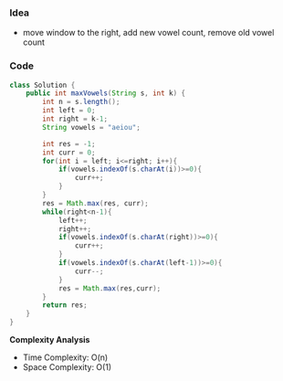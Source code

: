 ### Idea

- move window to the right, add new vowel count, remove old vowel count

### Code

```java
class Solution {
    public int maxVowels(String s, int k) {
        int n = s.length();
        int left = 0;
        int right = k-1;
        String vowels = "aeiou";

        int res = -1;
        int curr = 0;
        for(int i = left; i<=right; i++){
            if(vowels.indexOf(s.charAt(i))>=0){
                curr++;
            }
        }
        res = Math.max(res, curr);
        while(right<n-1){
            left++;
            right++;
            if(vowels.indexOf(s.charAt(right))>=0){
                curr++;
            }
            if(vowels.indexOf(s.charAt(left-1))>=0){
                curr--;
            }
            res = Math.max(res,curr);
        }
        return res;
    }
}

```

**Complexity Analysis**

- Time Complexity: O(n)
- Space Complexity: O(1)
